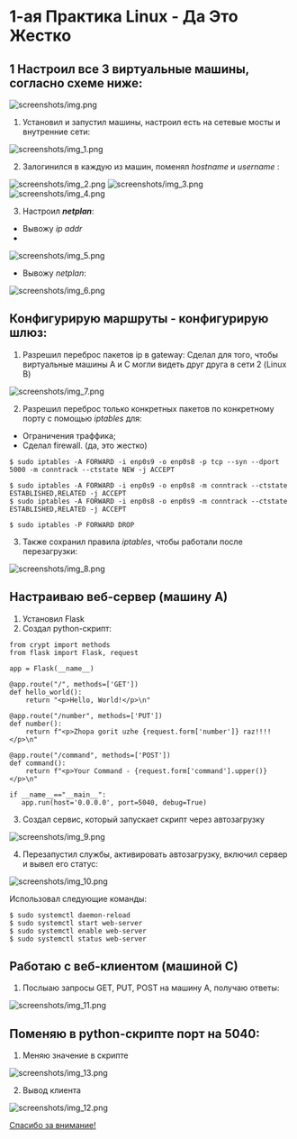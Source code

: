 # 1-ая Практика Linux - Да Это Жестко

## 1 Настроил все 3 виртуальные машины, согласно схеме ниже:

![screenshots/img.png](screenshots/img.png)
   
1. Установил и запустил машины, настроил есть на сетевые мосты и внутренние сети:

![screenshots/img_1.png](screenshots/img_1.png)

2. Залогинился в каждую из машин, поменял *hostname* и *username* :

![screenshots/img_2.png](screenshots/img_2.png) 
![screenshots/img_3.png](screenshots/img_3.png)
![screenshots/img_4.png](screenshots/img_4.png)

3. Настроил ***netplan***:

* Вывожу *ip addr*
* 
![screenshots/img_5.png](screenshots/img_5.png)

* Вывожу *netplan*:

![screenshots/img_6.png](screenshots/img_6.png)

## Конфигурирую маршруты - конфигурирую шлюз:

1. Разрешил переброс пакетов ip в gateway:
Сделал для того, чтобы  виртуальные машины А и С могли видеть друг друга в сети 2 (Linux B)

![screenshots/img_7.png](screenshots/img_7.png)

2. Разрешил переброс только конкретных пакетов по конкретному порту с помощью *iptables* для:
* Ограничения траффика;
* Сделал firewall. (да, это жестко)

```shell
$ sudo iptables -A FORWARD -i enp0s9 -o enp0s8 -p tcp --syn --dport 5000 -m conntrack --ctstate NEW -j ACCEPT

$ sudo iptables -A FORWARD -i enp0s9 -o enp0s8 -m conntrack --ctstate ESTABLISHED,RELATED -j ACCEPT
$ sudo iptables -A FORWARD -i enp0s8 -o enp0s9 -m conntrack --ctstate ESTABLISHED,RELATED -j ACCEPT

$ sudo iptables -P FORWARD DROP
```

3. Также сохранил правила *iptables*, чтобы работали после перезагрузки:

![screenshots/img_8.png](screenshots/img_8.png)

## Настраиваю веб-сервер (машину А)

1. Установил Flask
2. Создал python-скрипт:

```shell
from crypt import methods
from flask import Flask, request

app = Flask(__name__)

@app.route("/", methods=['GET'])
def hello_world():
    return "<p>Hello, World!</p>\n"

@app.route("/number", methods=['PUT'])
def number():
    return f"<p>Zhopa gorit uzhe {request.form['number']} raz!!!!</p>\n"

@app.route("/command", methods=['POST'])
def command():
    return f"<p>Your Command - {request.form['command'].upper()}</p>\n"

if __name__=="__main__":
   app.run(host='0.0.0.0', port=5040, debug=True)
```
3. Создал сервис, который запускает скрипт через автозагрузку

![screenshots/img_9.png](screenshots/img_9.png)

4. Перезапустил службы, активировать автозагрузку, включил сервер и вывел его статус:

![screenshots/img_10.png](screenshots/img_10.png)

Использовал следующие команды:

```shell
$ sudo systemctl daemon-reload
$ sudo systemctl start web-server
$ sudo systemctl enable web-server
$ sudo systemctl status web-server
```

## Работаю с веб-клиентом (машиной С)

1. Послыаю запросы GET, PUT, POST на машину А, получаю ответы:

![screenshots/img_11.png](screenshots/img_11.png)

## Поменяю в python-скрипте порт на 5040:

1. Меняю значение в скрипте

![screenshots/img_13.png](screenshots/img_13.png)

2. Вывод клиента

![screenshots/img_12.png](screenshots/img_12.png)

<a href="url">Спасибо за внимание!</a>